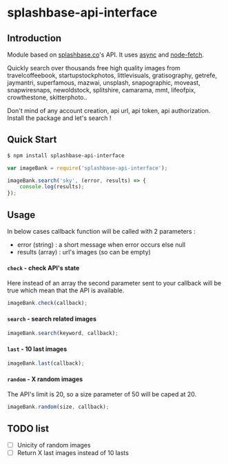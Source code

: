 

# splashbase-api-interface

## Introduction

Module based on [splashbase.co](http://www.splashbase.co/)'s API. It uses [async](https://github.com/caolan/async) and [node-fetch](https://github.com/bitinn/node-fetch).

Quickly search over thousands free high quality images from travelcoffeebook, startupstockphotos, littlevisuals, gratisography, getrefe, jaymantri, superfamous, mazwai, unsplash, snapographic, moveast, snapwiresnaps, newoldstock, splitshire, camarama, mmt, lifeofpix, crowthestone, skitterphoto..

Don't mind of any account creation, api url, api token, api authorization. Install the package and let's search !
  
## Quick Start
```sh
$ npm install splashbase-api-interface
```
```javascript
var imageBank = require('splashbase-api-interface');

imageBank.search('sky', (error, results) => {
	console.log(results);
});
```
  
## Usage
In below cases callback function will be called with 2 parameters :
 - error  (string) : a short message when error occurs else null
 - results (array) : url's images (so can be empty)
  
#### `check` - check API's state
Here instead of an array the second parameter sent to your callback will be true which mean that the API is available.
```javascript
imageBank.check(callback);
```
  
#### `search` - search related images
```javascript
imageBank.search(keyword, callback);
```

#### `last` - 10 last images
```javascript
imageBank.last(callback);
```

#### `random` - X random images
The API's limit is 20, so a size parameter of 50 will be caped at 20.
```javascript
imageBank.random(size, callback);
```
  
## TODO list

 - [ ] Unicity of random images
 - [ ] Return X last images instead of 10 lasts
